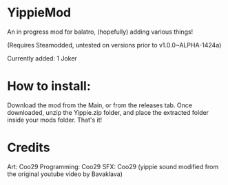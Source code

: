 # YippieMod
An in progress mod for balatro, (hopefully) adding various things!

(Requires Steamodded, untested on versions prior to v1.0.0~ALPHA-1424a)

Currently added:
1 Joker


# How to install:

Download the mod from the Main, or from the releases tab. Once downloaded, unzip the Yippie.zip folder, and place the extracted folder inside your mods folder. That's it!

# Credits

Art: Coo29
Programming: Coo29
SFX: Coo29 (yippie sound modified from the original youtube video by Bavaklava)
